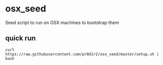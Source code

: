 # osx_seed
Seed script to run on OSX machines to bootstrap them

## quick run
```
curl https://raw.githubusercontent.com/pr0d1r2/osx_seed/master/setup.sh | bash
```
